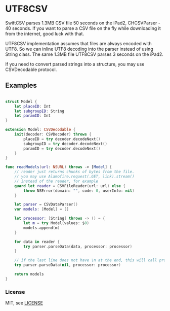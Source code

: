 UTF8CSV
==============

SwiftCSV parses 1.3MB CSV file 50 seconds on the iPad2, CHCSVParser - 40 seconds.
If you want to parse a CSV file on the fly while downloading it from the internet, good luck with that.

UTF8CSV implementation assumes that files are always encoded with UTF8. 
So we can inline UTF8 decoding into the parser instead of using String class.
The same 1.3MB file UTF8CSV parses 3 seconds on the iPad2.

If you need to convert parsed strings into a structure, you may use CSVDecodable protocol.

## Examples

```swift

struct Model {
    let placeID: Int
    let subgroupID: String
    let paramID: Int
}

extension Model: CSVDecodable {
    init(decoder: CSVDecoder) throws {
        placeID = try decoder.decodeNext()
        subgroupID = try decoder.decodeNext()
        paramID = try decoder.decodeNext()
    }
}

func readModels(url: NSURL) throws -> [Model] {
    // reader just returns chunks of bytes from the file.
    // you may use Alamofire.request(.GET, link).stream() 
    // instead of the reader, for example
    guard let reader = CSVFileReader(url: url) else {
        throw NSError(domain: "", code: 0, userInfo: nil)
    }

    let parser = CSVDataParser()
    var models: [Model] = []

    let processor: [String] throws -> () = {
        let m = try Model(values: $0)
        models.append(m)
    }

    for data in reader {
        try parser.parseData(data, processor: processor)
    }

    // if the last line does not have \n at the end, this will call processor one more time
    try parser.parseData(nil, processor: processor)

    return models
}
```

### License

MIT, see [LICENSE](LICENSE.md)
